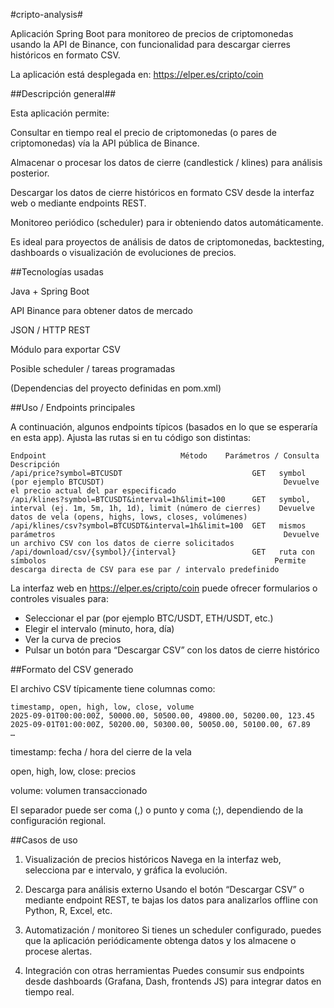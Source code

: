 #cripto-analysis#

Aplicación Spring Boot para monitoreo de precios de criptomonedas usando la API de Binance, con funcionalidad para descargar cierres históricos en formato CSV.

La aplicación está desplegada en:
https://elper.es/cripto/coin

##Descripción general##

Esta aplicación permite:

Consultar en tiempo real el precio de criptomonedas (o pares de criptomonedas) vía la API pública de Binance.

Almacenar o procesar los datos de cierre (candlestick / klines) para análisis posterior.

Descargar los datos de cierre históricos en formato CSV desde la interfaz web o mediante endpoints REST.

Monitoreo periódico (scheduler) para ir obteniendo datos automáticamente.

Es ideal para proyectos de análisis de datos de criptomonedas, backtesting, dashboards o visualización de evoluciones de precios.

##Tecnologías usadas

Java + Spring Boot

API Binance para obtener datos de mercado

JSON / HTTP REST

Módulo para exportar CSV

Posible scheduler / tareas programadas

(Dependencias del proyecto definidas en pom.xml)


##Uso / Endpoints principales

A continuación, algunos endpoints típicos (basados en lo que se esperaría en esta app). Ajusta las rutas si en tu código son distintas:
```
Endpoint	                          Método	Parámetros / Consulta	Descripción
/api/price?symbol=BTCUSDT      	                      GET	symbol (por ejemplo BTCUSDT)	                                    Devuelve el precio actual del par especificado
/api/klines?symbol=BTCUSDT&interval=1h&limit=100	  GET	symbol, interval (ej. 1m, 5m, 1h, 1d), limit (número de cierres)	Devuelve datos de vela (opens, highs, lows, closes, volúmenes)
/api/klines/csv?symbol=BTCUSDT&interval=1h&limit=100  GET	mismos parámetros                                                   Devuelve un archivo CSV con los datos de cierre solicitados
/api/download/csv/{symbol}/{interval}	              GET	ruta con símbolos                                                   Permite descarga directa de CSV para ese par / intervalo predefinido
```
La interfaz web en https://elper.es/cripto/coin puede ofrecer formularios o controles visuales para:

- Seleccionar el par (por ejemplo BTC/USDT, ETH/USDT, etc.)
- Elegir el intervalo (minuto, hora, día)
- Ver la curva de precios
- Pulsar un botón para “Descargar CSV” con los datos de cierre histórico

##Formato del CSV generado

El archivo CSV típicamente tiene columnas como:
```
timestamp, open, high, low, close, volume
2025-09-01T00:00:00Z, 50000.00, 50500.00, 49800.00, 50200.00, 123.45
2025-09-01T01:00:00Z, 50200.00, 50300.00, 50050.00, 50100.00, 67.89
…  
```

timestamp: fecha / hora del cierre de la vela

open, high, low, close: precios

volume: volumen transaccionado

El separador puede ser coma (,) o punto y coma (;), dependiendo de la configuración regional.

##Casos de uso

1. Visualización de precios históricos
Navega en la interfaz web, selecciona par e intervalo, y gráfica la evolución.

2. Descarga para análisis externo
Usando el botón “Descargar CSV” o mediante endpoint REST, te bajas los datos para analizarlos offline con Python, R, Excel, etc.

3. Automatización / monitoreo
Si tienes un scheduler configurado, puedes que la aplicación periódicamente obtenga datos y los almacene o procese alertas.

4. Integración con otras herramientas
Puedes consumir sus endpoints desde dashboards (Grafana, Dash, frontends JS) para integrar datos en tiempo real.
